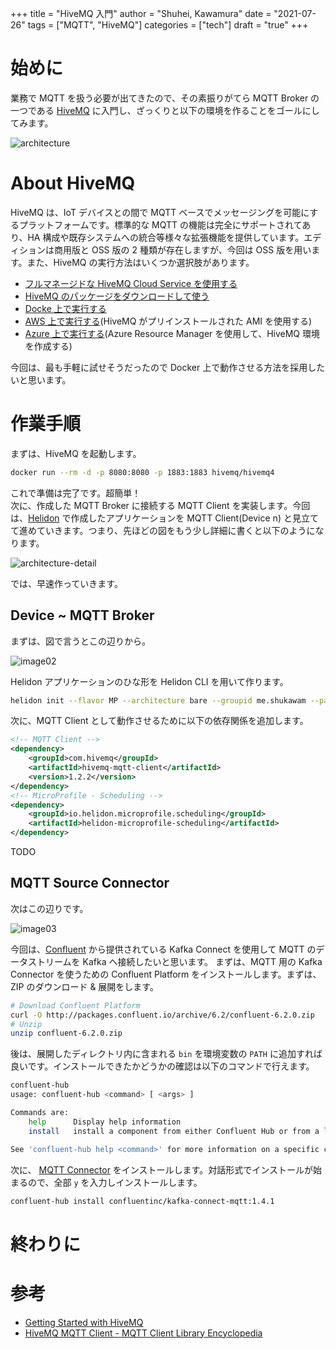 +++
title = "HiveMQ 入門"
author = "Shuhei, Kawamura"
date = "2021-07-26"
tags = ["MQTT", "HiveMQ"]
categories = ["tech"]
draft = "true"
+++

# 始めに

業務で MQTT を扱う必要が出てきたので、その素振りがてら MQTT Broker の一つである [HiveMQ](https://www.hivemq.com/) に入門し、ざっくりと以下の環境を作ることをゴールにしてみます。

![architecture](http://localhost:1313/blog/img/2021/0726/architecture.png)

# About HiveMQ

HiveMQ は、IoT デバイスとの間で MQTT ベースでメッセージングを可能にするプラットフォームです。標準的な MQTT の機能は完全にサポートされてあり、HA 構成や既存システムへの統合等様々な拡張機能を提供しています。エディションは商用版と OSS 版の 2 種類が存在しますが、今回は OSS 版を用います。また、HiveMQ の実行方法はいくつか選択肢があります。

- [フルマネージドな HiveMQ Cloud Service を使用する](https://www.hivemq.com/docs/hivemq/4.6/user-guide/getting-started.html#hivemq-cloud)
- [HiveMQ のパッケージをダウンロードして使う](https://www.hivemq.com/docs/hivemq/4.6/user-guide/getting-started.html#download)
- [Docke 上で実行する](https://www.hivemq.com/docs/hivemq/4.6/user-guide/getting-started.html#docker)
- [AWS 上で実行する](https://www.hivemq.com/docs/hivemq/4.6/user-guide/getting-started.html#aws)(HiveMQ がプリインストールされた AMI を使用する)
- [Azure 上で実行する](https://www.hivemq.com/docs/hivemq/4.6/user-guide/getting-started.html#azure)(Azure Resource Manager を使用して、HiveMQ 環境を作成する)

今回は、最も手軽に試せそうだったので Docker 上で動作させる方法を採用したいと思います。

# 作業手順

まずは、HiveMQ を起動します。

```bash
docker run --rm -d -p 8080:8080 -p 1883:1883 hivemq/hivemq4
```

これで準備は完了です。超簡単！  
次に、作成した MQTT Broker に接続する MQTT Client を実装します。今回は、[Helidon](https://helidon.io/#/) で作成したアプリケーションを MQTT Client(Device n) と見立てて進めていきます。つまり、先ほどの図をもう少し詳細に書くと以下のようになります。

![architecture-detail](http://localhost:1313/blog/img/2021/0726/architecture-detail.png)

では、早速作っていきます。

## Device ~ MQTT Broker

まずは、図で言うとこの辺りから。

![image02](http://localhost:1313/blog/img/2021/0726/image02.png)

Helidon アプリケーションのひな形を Helidon CLI を用いて作ります。

```bash
helidon init --flavor MP --architecture bare --groupid me.shukawam --package me.shukawam.mqtt mqtt-client
```

次に、MQTT Client として動作させるために以下の依存関係を追加します。

```xml
<!-- MQTT Client -->
<dependency>
    <groupId>com.hivemq</groupId>
    <artifactId>hivemq-mqtt-client</artifactId>
    <version>1.2.2</version>
</dependency>
<!-- MicroProfile - Scheduling -->
<dependency>
    <groupId>io.helidon.microprofile.scheduling</groupId>
    <artifactId>helidon-microprofile-scheduling</artifactId>
</dependency>
```

TODO

## MQTT Source Connector

次はこの辺りです。

![image03](http://localhost:1313/blog/img/2021/0726/image03.png)

今回は、[Confluent](https://www.confluent.io/) から提供されている Kafka Connect を使用して MQTT のデータストリームを Kafka へ接続したいと思います。
まずは、MQTT 用の Kafka Connector を使うための Confluent Platform をインストールします。まずは、ZIP のダウンロード & 展開をします。

```bash
# Download Confluent Platform
curl -O http://packages.confluent.io/archive/6.2/confluent-6.2.0.zip
# Unzip
unzip confluent-6.2.0.zip
```

後は、展開したディレクトリ内に含まれる `bin` を環境変数の `PATH` に追加すれば良いです。インストールできたかどうかの確認は以下のコマンドで行えます。

```bash
confluent-hub
usage: confluent-hub <command> [ <args> ]

Commands are:
    help      Display help information
    install   install a component from either Confluent Hub or from a local file

See 'confluent-hub help <command>' for more information on a specific command.
```

次に、 [MQTT Connector](https://www.confluent.io/hub/confluentinc/kafka-connect-mqtt) をインストールします。対話形式でインストールが始まるので、全部 `y` を入力しインストールします。

```bash
confluent-hub install confluentinc/kafka-connect-mqtt:1.4.1
```

# 終わりに

# 参考

- [Getting Started with HiveMQ](https://www.hivemq.com/docs/hivemq/4.6/user-guide/getting-started.html#get-started)
- [HiveMQ MQTT Client - MQTT Client Library Encyclopedia](https://www.hivemq.com/blog/mqtt-client-library-enyclopedia-hivemq-mqtt-client/)
